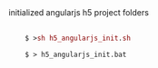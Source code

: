 ##

initialized angularjs h5 project folders

##
``` mac linux shell
	$ >sh h5_angularjs_init.sh
```

``` window bat command
	$ > h5_angularjs_init.bat
```

